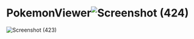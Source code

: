 # PokemonViewer![Screenshot (424)](https://github.com/Abhaysingh77/PokemonViewer/assets/78447760/f6da2fa8-e07d-45d4-aa22-96d6fb0eec26)
![Screenshot (423)](https://github.com/Abhaysingh77/PokemonViewer/assets/78447760/0bcef73c-e680-4fc7-a9a5-4d7321c94c3d)
